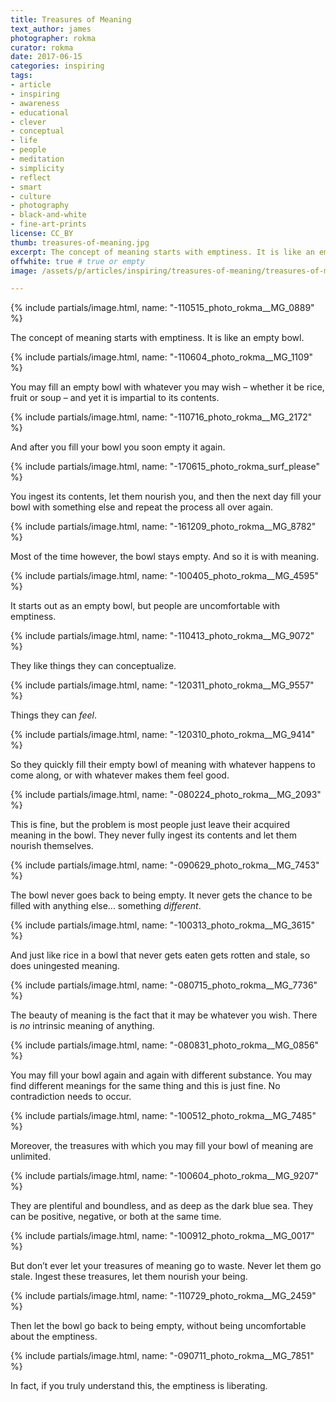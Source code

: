 ```yaml
---
title: Treasures of Meaning
text_author: james
photographer: rokma
curator: rokma
date: 2017-06-15
categories: inspiring
tags:
- article
- inspiring
- awareness
- educational
- clever
- conceptual
- life
- people
- meditation
- simplicity
- reflect
- smart
- culture
- photography
- black-and-white
- fine-art-prints
license: CC_BY
thumb: treasures-of-meaning.jpg
excerpt: The concept of meaning starts with emptiness. It is like an empty bowl. You may fill an empty bowl with whatever you may wish – whether it be rice, fruit or soup – and yet it is impartial to its contents. And after you fill your bowl you soon empty it again. You ingest its contents, let them nourish you, and then the next day fill your bowl with something else and repeat the process all over again.
offwhite: true # true or empty
image: /assets/p/articles/inspiring/treasures-of-meaning/treasures-of-meaning.jpg

---
```

{% include partials/image.html, name: "-110515_photo_rokma__MG_0889" %}

The concept of meaning starts with emptiness. It is like an empty bowl.



{% include partials/image.html, name: "-110604_photo_rokma__MG_1109" %}

You may fill an empty bowl with whatever you may wish – whether it be rice, fruit or soup – and yet it is impartial to its contents.



{% include partials/image.html, name: "-110716_photo_rokma__MG_2172" %}

And after you fill your bowl you soon empty it again.



{% include partials/image.html, name: "-170615_photo_rokma_surf_please" %}

You ingest its contents, let them nourish you, and then the next day fill your bowl with something else and repeat the process all over again.



{% include partials/image.html, name: "-161209_photo_rokma__MG_8782" %}

Most of the time however, the bowl stays empty. And so it is with meaning.



{% include partials/image.html, name: "-100405_photo_rokma__MG_4595" %}

It starts out as an empty bowl, but people are uncomfortable with emptiness.



{% include partials/image.html, name: "-110413_photo_rokma__MG_9072" %}

They like things they can conceptualize.



{% include partials/image.html, name: "-120311_photo_rokma__MG_9557" %}

Things they can _feel_.



{% include partials/image.html, name: "-120310_photo_rokma__MG_9414" %}

So they quickly fill their empty bowl of meaning with whatever happens to come along, or with whatever makes them feel good.



{% include partials/image.html, name: "-080224_photo_rokma__MG_2093" %}

This is fine, but the problem is most people just leave their acquired meaning in the bowl. They never fully ingest its contents and let them nourish themselves.



{% include partials/image.html, name: "-090629_photo_rokma__MG_7453" %}

The bowl never goes back to being empty. It never gets the chance to be filled with anything else... something _different_.



{% include partials/image.html, name: "-100313_photo_rokma__MG_3615" %}

And just like rice in a bowl that never gets eaten gets rotten and stale, so does uningested meaning.



{% include partials/image.html, name: "-080715_photo_rokma__MG_7736" %}

The beauty of meaning is the fact that it may be whatever you wish. There is _no_ intrinsic meaning of anything.



{% include partials/image.html, name: "-080831_photo_rokma__MG_0856" %}

You may fill your bowl again and again with different substance. You may find different
meanings for the same thing and this is just fine. No contradiction needs to occur.



{% include partials/image.html, name: "-100512_photo_rokma__MG_7485" %}

Moreover, the treasures with which you may fill your bowl of meaning are unlimited.



{% include partials/image.html, name: "-100604_photo_rokma__MG_9207" %}

They are plentiful and boundless, and as deep as the dark blue sea. They can be positive, negative, or both at the same time.



{% include partials/image.html, name: "-100912_photo_rokma__MG_0017" %}

But don’t ever let your treasures of meaning go to waste. Never let them go stale. Ingest these treasures, let them nourish your being.



{% include partials/image.html, name: "-110729_photo_rokma__MG_2459" %}

Then let the bowl go back to being empty, without being uncomfortable about the emptiness.



{% include partials/image.html, name: "-090711_photo_rokma__MG_7851" %}

In fact, if you truly understand this, the emptiness is liberating.
